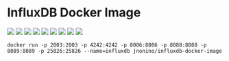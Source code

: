 # InfluxDB Docker Image

[![](https://img.shields.io/docker/pulls/jnonino/influxdb)](https://hub.docker.com/r/jnonino/influxdb/)
[![](hhttps://img.shields.io/docker/build/jnonino/influxdb)](https://hub.docker.com/r/jnonino/influxdb/)
[![](https://img.shields.io/docker/automated/jnonino/influxdb)](https://hub.docker.com/r/jnonino/influxdb/)
[![](https://img.shields.io/docker/stars/jnonino/influxdb)](https://hub.docker.com/r/jnonino/influxdb/)
[![](https://img.shields.io/github/license/jnonino/influxdb-docker-image)](https://github.com/jnonino/influxdb-docker-image)
[![](https://img.shields.io/github/issues/jnonino/influxdb-docker-image)](https://github.com/jnonino/influxdb-docker-image)
[![](https://img.shields.io/github/issues-closed/jnonino/influxdb-docker-image)](https://github.com/jnonino/influxdb-docker-image)
[![](https://img.shields.io/github/languages/code-size/jnonino/influxdb-docker-image)](https://github.com/jnonino/influxdb-docker-image)
[![](https://img.shields.io/github/repo-size/jnonino/influxdb-docker-image)](https://github.com/jnonino/influxdb-docker-image)

    docker run -p 2003:2003 -p 4242:4242 -p 8086:8086 -p 8088:8088 -p 8089:8089 -p 25826:25826 --name=influxdb jnonino/influxdb-docker-image
